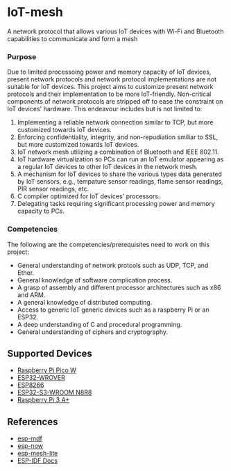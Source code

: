 # IoT-mesh
A network protocol that allows various IoT devices with Wi-Fi and Bluetooth capabilities to communicate and form a mesh

### Purpose
Due to limited processoing power and memory capacity of IoT devices, present network protocols and network protocol implementations are not suitable for IoT devices. This project aims to customize present network protocols and their implementation to be more IoT-friendly. Non-critical components of network protocols are stripped off to ease the constraint on IoT devices' hardware. This endeavour includes but is not limited to:
1. Implementing a reliable network connection similar to TCP, but more customized towards IoT devices.
2. Enforcing confidentiality, integrity, and non-repudiation smiliar to SSL, but more customized towards IoT devices. 
3. IoT network mesh utilizing a combination of Bluetooth and IEEE 802.11.
4. IoT hardware virtualization so PCs can run an IoT emulator appearing as a regular IoT devices to other IoT devices in the network mesh. 
5. A mechanism for IoT devices to share the various types data generated by IoT sensors, e.g., tempature sensor readings, flame sensor readings, PIR sensor readings, etc. 
6. C compiler optimized for IoT devices' processors.
8. Delegating tasks requiring significant processing power and memory capacity to PCs. 
 



### Competencies 
The following are the competencies/prerequisites need to work on this project: 
- General understanding of network protcols such as UDP, TCP, and Ether. 
- General knowledge of software complication process.
- A grasp of assembly and different processor architectures such as x86 and ARM.
- A general knowledge of distributed computing. 
- Access to generic IoT generic devices such as a raspberry Pi or an ESP32. 
- A deep understanding of C and procedural programming.
- General understanding of ciphers and cryptography. 






## Supported Devices
- [Raspberry Pi Pico W](https://www.amazon.ca/Freenove-Raspberry-Compatible-Pre-Soldered-Development/dp/B0BJ1PGZCX/ref=sr_1_7?sr=8-7)
- [ESP32-WROVER](https://www.amazon.ca/Freenove-ESP32-WROVER-Compatible-Wireless-Detailed/dp/B0CJJHXD1W/ref=sr_1_5?sr=8-5)
- [ESP8266](http://amazon.ca/Freenove-Included-Compatible-MicroPython-339-Page/dp/B0B6G266BL/ref=sr_1_4_sspa?sr=8-4-spons&sp_csd=d2lkZ2V0TmFtZT1zcF9hdGY&psc=1)
- [ESP32-S3-WROOM N8R8](http://amazon.ca/Freenove-ESP32-S3-WROOM-Compatible-Wireless-Detailed/dp/B0BMQ8F7FN/ref=sr_1_1_sspa?sr=8-1-spons&sp_csd=d2lkZ2V0TmFtZT1zcF9hdGY)
- [Raspberry Pi 3 A+](https://www.amazon.ca/Raspberry-Pi-3-Computer-Board/dp/B07KKBCXLY/ref=sr_1_3_sspa)


## References
- [esp-mdf](https://github.com/espressif/esp-mdf)
- [esp-now](https://github.com/espressif/esp-now)
- [esp-mesh-lite](https://github.com/espressif/esp-mesh-lite)
- [ESP-IDF Docs](https://docs.espressif.com/projects/esp-idf/en/latest/esp32/index.html)


